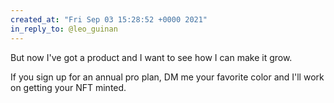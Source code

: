 ```yaml
---
created_at: "Fri Sep 03 15:28:52 +0000 2021"
in_reply_to: @leo_guinan
---
```


But now I've got a product and I want to see how I can make it grow. 

If you sign up for an annual pro plan, DM me your favorite color and I'll work on getting your NFT minted.